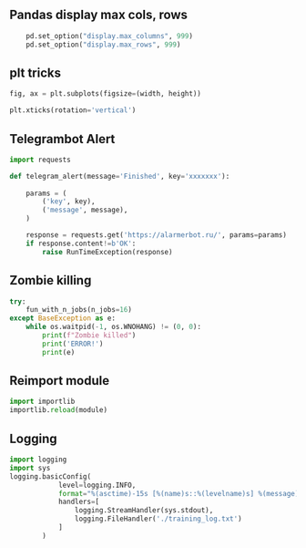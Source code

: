 ## **Pandas display max cols, rows**

```python
    pd.set_option("display.max_columns", 999)
    pd.set_option("display.max_rows", 999)
```

## **plt tricks**

```python
fig, ax = plt.subplots(figsize=(width, height)) 

plt.xticks(rotation='vertical')
```
    
 ## **Telegrambot Alert**

```python
import requests

def telegram_alert(message='Finished', key='xxxxxxx'):
    
    params = (
        ('key', key),
        ('message', message),
    )

    response = requests.get('https://alarmerbot.ru/', params=params)
    if response.content!=b'OK':
        raise RunTimeException(response)
```

## Zombie killing

```python
try:
    fun_with_n_jobs(n_jobs=16)
except BaseException as e:
    while os.waitpid(-1, os.WNOHANG) != (0, 0):
        print(f"Zombie killed")
        print('ERROR!')
        print(e)
```

## Reimport module

```python
import importlib
importlib.reload(module)
```

## Logging

```python
import logging
import sys
logging.basicConfig(
            level=logging.INFO,
            format="%(asctime)-15s [%(name)s::%(levelname)s] %(message)s",
            handlers=[
                logging.StreamHandler(sys.stdout),
                logging.FileHandler('./training_log.txt')
            ]
        )
```
